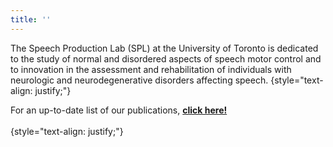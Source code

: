 ```yaml
---
title: ''
---
```


The Speech Production Lab (SPL) at the University of Toronto is dedicated to the study of normal and disordered aspects of speech motor control and to innovation in the assessment and rehabilitation of individuals with neurologic and neurodegenerative disorders affecting speech.
{style="text-align: justify;"}

For an up-to-date list of our publications, <strong><a href="https://discover.research.utoronto.ca/14426-yana-yunusova/publications" target="_blank">click here!</a></strong> <br><br>
{style="text-align: justify;"}
